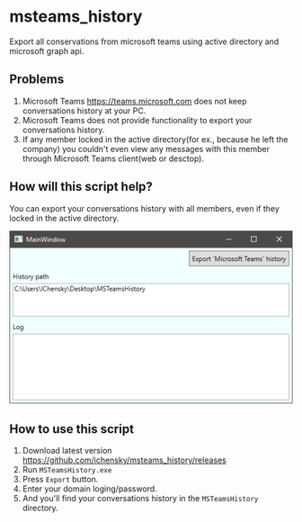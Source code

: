 # msteams_history
Export all conservations from microsoft teams using active directory and microsoft graph api.

## Problems
1. Microsoft Teams https://teams.microsoft.com does not keep conversations history at your PC. 
1. Microsoft Teams does not provide functionality to export your conversations history. 
2. If any member locked in the active directory(for ex., because he left the company) 
you couldn't even view any messages with this member through Microsoft Teams client(web or desctop). 

## How will this script help?
You can export your conversations history with all members, even if they locked in the active directory.

![MSTeams history](doc/msteams_history.png)


## How to use this script
1. Download latest version https://github.com/ichensky/msteams_history/releases
2. Run `MSTeamsHistory.exe`
3. Press `Export` button. 
4. Enter your domain loging/password.
5. And you'll find your conversations history in the `MSTeamsHistory` directory.  
